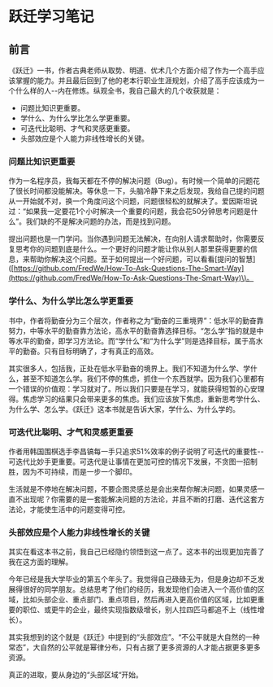 # 跃迁学习笔记

## 前言

《跃迁》一书，作者古典老师从取势、明道、优术几个方面介绍了作为一个高手应该掌握的能力。并且最后回到了他的老本行职业生涯规划，介绍了高手应该成为一个什么样的人--内在修炼。纵观全书，我自己最大的几个收获就是：

* 问题比知识更重要。
* 学什么、为什么学比怎么学更重要。
* 可迭代比聪明、才气和灵感更重要。
* 头部效应是个人能力非线性增长的关键。

### 问题比知识更重要

作为一名程序员，我每天都在不停的解决问题（Bug）。有时候一个简单的问题花了很长时间都没能解决。等休息一下，头脑冷静下来之后发现，我给自己提的问题从一开始就不对，换一个角度问这个问题，问题很轻松的就解决了。爱因斯坦说过：“如果我一定要花1个小时解决一个重要的问题，我会花50分钟思考问题是什么”。我们缺的不是解决问题的办法，而是找到问题。

提出问题也是一门学问。当你遇到问题无法解决，在向别人请求帮助时，你需要反复思考你的问题到底是什么。一个更好的问题才能让你从别人那里获得更要的信息，来帮助你解决这个问题。至于如何提出一个好问题，可以看看\[提问的智慧\]\([https://github.com/FredWe/How-To-Ask-Questions-The-Smart-Way](https://github.com/FredWe/How-To-Ask-Questions-The-Smart-Way)\)。

### 学什么、为什么学比怎么学更重要

书中，作者将勤奋分为三个层次，作者称之为“勤奋的三重境界”：低水平的勤奋靠努力，中等水平的勤奋靠方法论，高水平的勤奋靠选择目标。“怎么学”指的就是中等水平的勤奋，即学习方法论。而“学什么”和“为什么学”则是选择目标，属于高水平的勤奋。只有目标明确了，才有真正的高效。

其实很多人，包括我，正处在低水平勤奋的境界上。我们不知道为什么学、学什么，甚至不知道怎么学。我们不停的焦虑，抓住一个东西就学。因为我们心里都有一个错误的价值观：学习就对了。所以我们只要是在学习，就能获得短暂的心安理得。焦虑学习的结果只会带来更多的焦虑。我们应该放下焦虑，重新思考学什么、为什么学、怎么学。《跃迁》这本书就是告诉大家，学什么、为什么学的。

### 可迭代比聪明、才气和灵感更重要

作者用韩国围棋选手李昌镐每一手只追求51%效率的例子说明了可迭代的重要性--可迭代比妙手更重要。可迭代是让事情在更加可控的情况下发展，不贪图一招制胜，因为不可持续，而是一步一个脚印。

生活就是不停地在解决问题，不要企图灵感总是会出来帮你解决问题，如果灵感一直不出现呢？你需要的是一套能解决问题的方法论，并且不断的打磨、迭代这套方法论，才能使生活中的问题变得可控。

### 头部效应是个人能力非线性增长的关键

其实在看这本书之前，我自己已经隐约领悟到这一点了。这本书的出现更加完善了我在这方面的理解。

今年已经是我大学毕业的第五个年头了。我觉得自己碌碌无为，但是身边却不乏发展得很好的同学朋友。总结思考了他们的经历，我发现他们会进入一个高价值的区域，比如头部企业、重点部门、重点项目，然后再进入更高价值的区域，比如更重要的职位、或更牛的企业，最终实现指数级增长，别人拉四匹马都追不上（线性增长）。

其实我想到的这个就是《跃迁》中提到的“头部效应”。“不公平就是大自然的一种常态”，大自然的公平就是幂律分布，只有占据了更多资源的人才能占据更多更多资源。

真正的进取，要从身边的“头部区域“开始。



